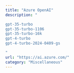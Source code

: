 ```yaml
---
title: "Azure OpenAI"
description: "

gpt-35-turbo
gpt-35-turbo-1106
gpt-35-turbo-16k
gpt-4-turbo
gpt-4-turbo-2024-0409-gs

"
url: "https://ai.azure.com/"
category: "Miscellaneous"
---
```

